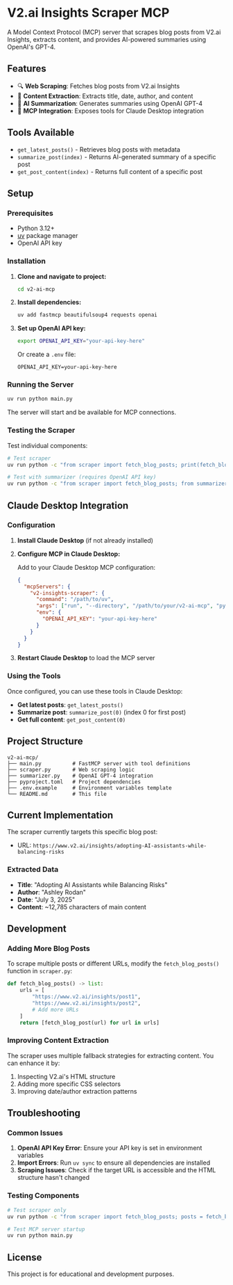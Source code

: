 # V2.ai Insights Scraper MCP

A Model Context Protocol (MCP) server that scrapes blog posts from V2.ai Insights, extracts content, and provides AI-powered summaries using OpenAI's GPT-4.

## Features

- 🔍 **Web Scraping**: Fetches blog posts from V2.ai Insights
- 📝 **Content Extraction**: Extracts title, date, author, and content
- 🤖 **AI Summarization**: Generates summaries using OpenAI GPT-4
- 🔧 **MCP Integration**: Exposes tools for Claude Desktop integration

## Tools Available

- `get_latest_posts()` - Retrieves blog posts with metadata
- `summarize_post(index)` - Returns AI-generated summary of a specific post
- `get_post_content(index)` - Returns full content of a specific post

## Setup

### Prerequisites

- Python 3.12+
- [uv](https://docs.astral.sh/uv/) package manager
- OpenAI API key

### Installation

1. **Clone and navigate to project:**
   ```bash
   cd v2-ai-mcp
   ```

2. **Install dependencies:**
   ```bash
   uv add fastmcp beautifulsoup4 requests openai
   ```

3. **Set up OpenAI API key:**
   ```bash
   export OPENAI_API_KEY="your-api-key-here"
   ```
   
   Or create a `.env` file:
   ```
   OPENAI_API_KEY=your-api-key-here
   ```

### Running the Server

```bash
uv run python main.py
```

The server will start and be available for MCP connections.

### Testing the Scraper

Test individual components:

```bash
# Test scraper
uv run python -c "from scraper import fetch_blog_posts; print(fetch_blog_posts()[0]['title'])"

# Test with summarizer (requires OpenAI API key)
uv run python -c "from scraper import fetch_blog_posts; from summarizer import summarize; post = fetch_blog_posts()[0]; print(summarize(post['content'][:1000]))"
```

## Claude Desktop Integration

### Configuration

1. **Install Claude Desktop** (if not already installed)

2. **Configure MCP in Claude Desktop:**
   
   Add to your Claude Desktop MCP configuration:
   ```json
   {
     "mcpServers": {
       "v2-insights-scraper": {
         "command": "/path/to/uv",
         "args": ["run", "--directory", "/path/to/your/v2-ai-mcp", "python", "main.py"],
         "env": {
           "OPENAI_API_KEY": "your-api-key-here"
         }
       }
     }
   }
   ```

3. **Restart Claude Desktop** to load the MCP server

### Using the Tools

Once configured, you can use these tools in Claude Desktop:

- **Get latest posts**: `get_latest_posts()`
- **Summarize post**: `summarize_post(0)` (index 0 for first post)
- **Get full content**: `get_post_content(0)`

## Project Structure

```
v2-ai-mcp/
├── main.py          # FastMCP server with tool definitions
├── scraper.py       # Web scraping logic
├── summarizer.py    # OpenAI GPT-4 integration
├── pyproject.toml   # Project dependencies
├── .env.example     # Environment variables template
└── README.md        # This file
```

## Current Implementation

The scraper currently targets this specific blog post:
- URL: `https://www.v2.ai/insights/adopting-AI-assistants-while-balancing-risks`

### Extracted Data

- **Title**: "Adopting AI Assistants while Balancing Risks"
- **Author**: "Ashley Rodan"
- **Date**: "July 3, 2025"
- **Content**: ~12,785 characters of main content

## Development

### Adding More Blog Posts

To scrape multiple posts or different URLs, modify the `fetch_blog_posts()` function in `scraper.py`:

```python
def fetch_blog_posts() -> list:
    urls = [
        "https://www.v2.ai/insights/post1",
        "https://www.v2.ai/insights/post2",
        # Add more URLs
    ]
    return [fetch_blog_post(url) for url in urls]
```

### Improving Content Extraction

The scraper uses multiple fallback strategies for extracting content. You can enhance it by:

1. Inspecting V2.ai's HTML structure
2. Adding more specific CSS selectors
3. Improving date/author extraction patterns

## Troubleshooting

### Common Issues

1. **OpenAI API Key Error**: Ensure your API key is set in environment variables
2. **Import Errors**: Run `uv sync` to ensure all dependencies are installed
3. **Scraping Issues**: Check if the target URL is accessible and the HTML structure hasn't changed

### Testing Components

```bash
# Test scraper only
uv run python -c "from scraper import fetch_blog_posts; posts = fetch_blog_posts(); print(f'Found {len(posts)} posts')"

# Test MCP server startup
uv run python main.py
```

## License

This project is for educational and development purposes.
